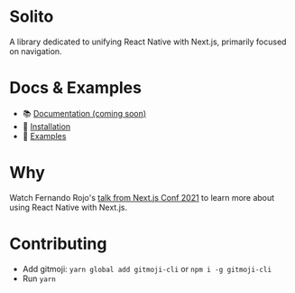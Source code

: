 # Solito

A library dedicated to unifying React Native with Next.js, primarily focused on navigation.

# Docs & Examples

- 📚 [Documentation (coming soon)](#)
- 🦄 [Installation](#)
- 🐬 [Examples](#)

# Why

Watch Fernando Rojo's [talk from Next.js Conf 2021](https://www.youtube.com/watch?v=0lnbdRweJtA) to learn more about using React Native with Next.js.

# Contributing

- Add gitmoji: `yarn global add gitmoji-cli` or `npm i -g gitmoji-cli`
- Run `yarn`

